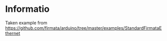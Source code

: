 # Informatio
Taken example from https://github.com/firmata/arduino/tree/master/examples/StandardFirmataEthernet